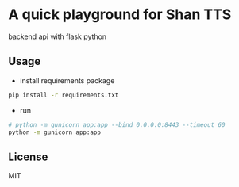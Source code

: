 # A quick playground for Shan TTS

backend api with flask python

## Usage
- install requirements package
```bash
pip install -r requirements.txt
```

- run
```bash
# python -m gunicorn app:app --bind 0.0.0.0:8443 --timeout 60
python -m gunicorn app:app
```

## License
MIT
